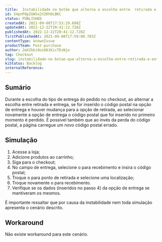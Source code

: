 ```yaml
---
title:  Instabilidade no botão que alterna a escolha entre  retirada e entrega
id: 54pnP8pZGWSo2VZKhOLBKC
status: PUBLISHED
createdAt: 2021-09-08T17:53:29.698Z
updatedAt: 2022-12-22T20:41:12.728Z
publishedAt: 2022-12-22T20:41:12.728Z
firstPublishedAt: 2021-09-08T17:59:00.783Z
contentType: knownIssue
productTeam: Post-purchase
author: 2mXZkbi0oi061KicTExNjo
tag: Checkout
slug: instabilidade-no-botao-que-alterna-a-escolha-entre-retirada-e-entrega
kiStatus: Backlog
internalReference: 
---
```


## Sumário

Durante a escolha do tipo de entrega do pedido no checkout, ao alternar a escolha entre  retirada e entrega, se for inserido o código postal na opção de entrega e houver mudança para a opção de retirada, ao selecionar novamente a opção de entrega o código postal que foi inserido no primeiro momento é perdido. É possível também que ao invés da perda do código postal, a página carregue um novo código postal errado.


## Simulação

1. Acesse a loja;
2. Adicione produtos ao carrinho;
3. Siga para o checkout;
4. No campo de entrega, selecione o <i class="fas fa-toggle-on"></i> para recebimento e insira o código postal; 
5. Troque o <i class="fas fa-toggle-on"></i> para ponto de retirada e selecione uma localização;
6. Troque novamente o <i class="fas fa-toggle-on"></i> para recebimento.
7. Verifique se os dados (inseridos no passo 4) da opção de entrega se mantiveram os mesmos.

É importante ressaltar que por causa da instabilidade nem toda  simulação apresenta o cenário descrito.


## Workaround

Não existe workaround para este cenário.


